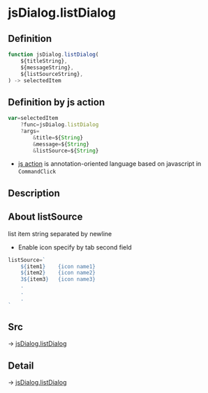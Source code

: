 # jsDialog.listDialog

## Definition

```js.js
function jsDialog.listDialog(
	${titleString},
	${messageString},
	${listSourceString},
) -> selectedItem
```


## Definition by js action

```js.js
var=selectedItem
	?func=jsDialog.listDialog
	?args=
		&title=${String}
		&message=${String}
		&listSource=${String}
```

- [js action](#) is annotation-oriented language based on javascript in `CommandClick`

## Description

## About listSource
list item string separated by newline

- Enable icon specify by tab second field

```js.js
listSource=`
    ${item1}	{icon name1}
    ${item2}	{icon name2}
    3${item3}	{icon name3}
    .
    .
    .
`
```



## Src

-> [jsDialog.listDialog](https://github.com/puutaro/CommandClick/blob/master/app/src/main/java/com/puutaro/commandclick/fragment_lib/terminal_fragment/js_interface/dialog/JsDialog.kt#L96)

## Detail

-> [jsDialog.listDialog](https://github.com/puutaro/CommandClick/blob/master/md/developer/js_interface/details/dialog/JsDialog/listDialog.md)
